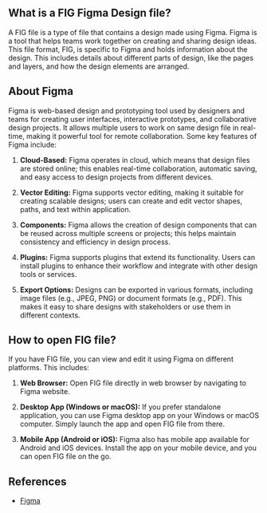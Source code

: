 ## What is a FIG Figma Design file?

A FIG file is a type of file that contains a design made using Figma. Figma is a tool that helps teams work together on creating and sharing design ideas. This file format, FIG, is specific to Figma and holds information about the design. This includes details about different parts of design, like the pages and layers, and how the design elements are arranged.

## About Figma

Figma is web-based design and prototyping tool used by designers and teams for creating user interfaces, interactive prototypes, and collaborative design projects. It allows multiple users to work on same design file in real-time, making it powerful tool for remote collaboration. Some key features of Figma include:

1.  **Cloud-Based:** Figma operates in cloud, which means that design files are stored online; this enables real-time collaboration, automatic saving, and easy access to design projects from different devices.
    
1.  **Vector Editing:** Figma supports vector editing, making it suitable for creating scalable designs; users can create and edit vector shapes, paths, and text within application.
    
1.  **Components:** Figma allows the creation of design components that can be reused across multiple screens or projects; this helps maintain consistency and efficiency in design process.
    
1.  **Plugins:** Figma supports plugins that extend its functionality. Users can install plugins to enhance their workflow and integrate with other design tools or services.
    
1.  **Export Options:** Designs can be exported in various formats, including image files (e.g., JPEG, PNG) or document formats (e.g., PDF). This makes it easy to share designs with stakeholders or use them in different contexts.

## How to open FIG file?

If you have FIG file, you can view and edit it using Figma on different platforms. This includes:

1.  **Web Browser:** Open FIG file directly in web browser by navigating to Figma website.
    
2.  **Desktop App (Windows or macOS):** If you prefer standalone application, you can use Figma desktop app on your Windows or macOS computer. Simply launch the app and open FIG file from there.
    
3.  **Mobile App (Android or iOS):** Figma also has mobile app available for Android and iOS devices. Install the app on your mobile device, and you can open FIG file on the go.

## References
* [Figma](https://en.wikipedia.org/wiki/Figma)
